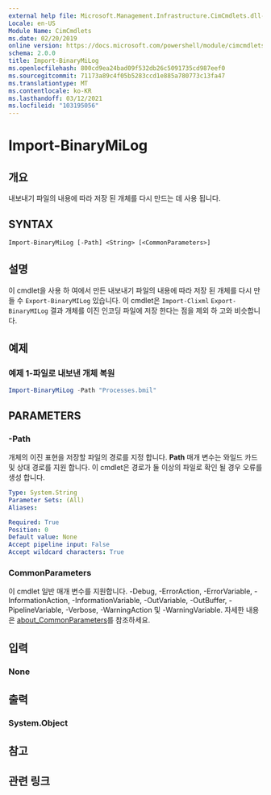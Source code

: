 ```yaml
---
external help file: Microsoft.Management.Infrastructure.CimCmdlets.dll-Help.xml
Locale: en-US
Module Name: CimCmdlets
ms.date: 02/20/2019
online version: https://docs.microsoft.com/powershell/module/cimcmdlets/import-binarymilog?view=powershell-7&WT.mc_id=ps-gethelp
schema: 2.0.0
title: Import-BinaryMiLog
ms.openlocfilehash: 800cd9ea24bad09f532db26c5091735cd987eef0
ms.sourcegitcommit: 71173a89c4f05b5283ccd1e885a780773c13fa47
ms.translationtype: MT
ms.contentlocale: ko-KR
ms.lasthandoff: 03/12/2021
ms.locfileid: "103195056"
---
```

# Import-BinaryMiLog

## 개요
내보내기 파일의 내용에 따라 저장 된 개체를 다시 만드는 데 사용 됩니다.

## SYNTAX

```
Import-BinaryMiLog [-Path] <String> [<CommonParameters>]
```

## 설명

이 cmdlet을 사용 하 여에서 만든 내보내기 파일의 내용에 따라 저장 된 개체를 다시 만들 수 `Export-BinaryMILog` 있습니다. 이 cmdlet은 `Import-Clixml` `Export-BinaryMILog` 결과 개체를 이진 인코딩 파일에 저장 한다는 점을 제외 하 고와 비슷합니다.

## 예제

### 예제 1-파일로 내보낸 개체 복원

```powershell
Import-BinaryMiLog -Path "Processes.bmil"
```

## PARAMETERS

### -Path

개체의 이진 표현을 저장할 파일의 경로를 지정 합니다. **Path** 매개 변수는 와일드 카드 및 상대 경로를 지원 합니다. 이 cmdlet은 경로가 둘 이상의 파일로 확인 될 경우 오류를 생성 합니다.

```yaml
Type: System.String
Parameter Sets: (All)
Aliases:

Required: True
Position: 0
Default value: None
Accept pipeline input: False
Accept wildcard characters: True
```

### CommonParameters
이 cmdlet 일반 매개 변수를 지원합니다. -Debug, -ErrorAction, -ErrorVariable, -InformationAction, -InformationVariable, -OutVariable, -OutBuffer, -PipelineVariable, -Verbose, -WarningAction 및 -WarningVariable. 자세한 내용은 [about_CommonParameters](https://go.microsoft.com/fwlink/?LinkID=113216)를 참조하세요.

## 입력

### None

## 출력

### System.Object

## 참고

## 관련 링크
